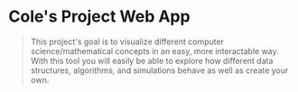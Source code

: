 # Cole's Project Web App
>This project's goal is to visualize different computer science/mathematical concepts in an easy, more interactable way. With this tool you will easily be able to explore how different data structures, algorithms, and simulations behave as well as create your own. 
